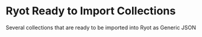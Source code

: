 # Ryot Ready to Import Collections
Several collections that are ready to be imported into Ryot as Generic JSON
